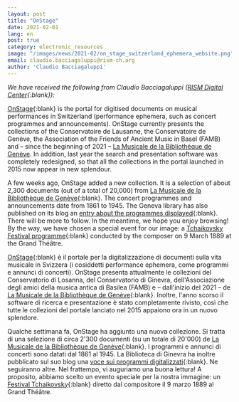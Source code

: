 ```yaml
---
layout: post
title: "OnStage"
date: 2021-02-01
lang: en
post: true
category: electronic_resources
image: "/images/news/2021-02/on_stage_switzerland_ephemera_website.png"
email: claudio.bacciagaluppi@rism-ch.org
author: 'Claudio Bacciagaluppi'
---
```


_We have received the following from Claudio Bacciagaluppi ([RISM Digital Center](https://rism.digital){:blank}):_

[OnStage](http://onstage.rism-ch.org){:blank} is the portal for digitised documents on musical performances in Switzerland (performance ephemera, such as concert programmes and announcements). OnStage currently presents the collections of the Conservatoire de Lausanne, the Conservatoire de Genève, the Association of the Friends of Ancient Music in Basel (FAMB) and – since the beginning of 2021 – [La Musicale de la Bibliothèque de Genève](http://www.bge-geneve.ch/musicale). In addition, last year the search and presentation software was completely redesigned, so that all the collections in the portal launched in 2015 now appear in new splendour.
 
A few weeks ago, OnStage added a new collection. It is a selection of about 2,300 documents (out of a total of 20,000) from [La Musicale de la Bibliothèque de Genève](http://www.bge-geneve.ch/musicale){:blank}. The concert programmes and announcements date from 1861 to 1945. The Geneva library has also published on its blog an [entry about the programmes displayed](https://blog.bge-geneve.ch/onstage-les-programmes-de-concert-de-la-musicale-1/){:blank}. There will be more to follow. In the meantime, we hope you enjoy browsing! By the way, we have chosen a special event for our image: a [Tchaikovsky Festival programme](http://onstage.rism-ch.org/source/bmu_vg2_1_f002329){:blank} conducted by the composer on 9 March 1889 at the Grand Théâtre.  

[OnStage](http://onstage.rism-ch.org/){:blank} è il portale per la digitalizzazione di documenti sulla vita musicale in Svizzera (i cosiddetti performance ephemera, come programmi e annunci di concerti). OnStage presenta attualmente le collezioni del Conservatorio di Losanna, del Conservatorio di Ginevra, dell'Associazione degli amici della musica antica di Basilea (FAMB) e – dall'inizio del 2021 – de [La Musicale de la Bibliothèque de Genève](http://www.bge-geneve.ch/musicale){:blank}. Inoltre, l'anno scorso il software di ricerca e presentazione è stato completamente rivisto, così che tutte le collezioni del portale lanciato nel 2015 appaiono ora in un nuovo splendore.
 
Qualche settimana fa, OnStage ha aggiunto una nuova collezione. Si tratta di una selezione di circa 2'300 documenti (su un totale di 20'000) de [La Musicale de la Bibliothèque de Genève](http://www.bge-geneve.ch/musicale){:blank}. I programmi e annunci di concerti sono datati dal 1861 al 1945. La Biblioteca di Ginevra ha inoltre pubblicato sul suo blog una [voce sui programmi digitalizzati](https://blog.bge-geneve.ch/onstage-les-programmes-de-concert-de-la-musicale-1/){:blank}. Ne seguiranno altre. Nel frattempo, vi auguriamo una buona lettura! A proposito, abbiamo scelto un evento speciale per la nostra immagine: un [Festival Tchaikovsky](http://onstage.rism-ch.org/source/bmu_vg2_1_f002329){:blank} diretto dal compositore il 9 marzo 1889 al Grand Théâtre.
